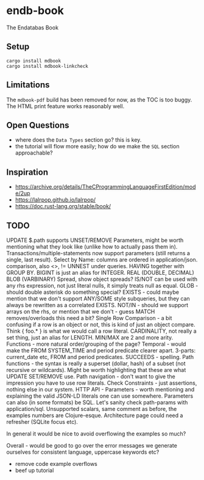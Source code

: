 # endb-book

The Endatabas Book

## Setup

```
cargo install mdbook
cargo install mdbook-linkcheck
```

## Limitations

The `mdbook-pdf` build has been removed for now, as the TOC is too buggy.
The HTML print feature works reasonably well.

## Open Questions

* where does the `Data Types` section go? this is key.
* the tutorial will flow more easily; how do we make the `SQL` section approachable?

## Inspiration

* https://archive.org/details/TheCProgrammingLanguageFirstEdition/mode/2up
* https://lalrpop.github.io/lalrpop/
* https://doc.rust-lang.org/stable/book/

## TODO

UPDATE $.path supports UNSET/REMOVE
Parameters, might be worth mentioning what they look like (unlike how to actually pass them in).
Transactions/multiple-statements now support parameters (still returns a single, last result).
Select by Name: columns are ordered in application/json.
comparison, also <>, !=
UNNEST under queries.
HAVING together with GROUP BY.
BIGINT is just an alias for INTEGER.
REAL (DOUBLE, DECIMAL)
BLOB (VARBINARY)
Spread, show object spreads?
IS/NOT can be used with any rhs expression, not just literal nulls, it simply treats null as equal.
GLOB - should double asterisk do something special?
EXISTS - could maybe mention that we don't support ANY/SOME style subqueries, but they can always be rewritten as a correlated EXISTS.
NOT/IN - should we support arrays on the rhs, or mention that we don't - guess MATCH removes/overloads this need a bit?
Single Row Comparison - a bit confusing if a row is an object or not, this is kind of just an object compare. Think { foo.* } is what we would call a row literal.
CARDINALITY, not really a set thing, just an alias for LENGTH.
MIN/MAX are 2 and more arity.
Functions - more natural order/grouping of the page?
Temporal - would make the FROM SYSTEM_TIME and period predicate clearer apart. 3-parts: current_date etc, FROM and period predicates.
SUCCEEDS - spelling.
Path functions - the syntax is really a superset (dollar, hash) of a subset (not recursive or wildcards). Might be worth highlighting that these are what UPDATE SET/REMOVE use.
Path navigation - don't want to give the impression you have to use row literals.
Check Constraints - just assertions, nothing else in our system.
HTTP API - Parameters - worth mentioning and explaining the valid JSON-LD literals one can use somewhere. Parameters can also (in some formats) be SQL.
Let's sanity check path-params with application/sql.
Unsupported scalars, same comment as before, the examples numbers are Clojure-esque.
Architecture page could need a refresher (SQLite focus etc).

In general it would be nice to avoid overflowing the examples so much?

Overall - would be good to go over the error messages we generate ourselves for consistent language, uppercase keywords etc?

* remove code example overflows
* beef up tutorial

